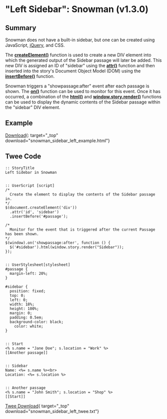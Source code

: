 # "Left Sidebar": Snowman (v1.3.0)

## Summary

Snowman does not have a built-in sidebar, but one can be created using JavaScript, [jQuery](http://api.jquery.com/), and CSS.

The **[createElement()](https://developer.mozilla.org/en-US/docs/Web/API/Document/createElement)** function is used to create a new DIV element into which the generated output of the Sidebar passage will later be added. This new DIV is assigned an ID of "sidebar" using the **[attr()](http://api.jquery.com/attr/#attr2)** function and then inserted into the story's Document Object Model (DOM) using the **[insertBefore()](http://api.jquery.com/insertbefore/)** function.

Snowman triggers a "showpassage:after" event after each passage is shown. The **[on()](http://api.jquery.com/on/)** function can be used to monitor for this event. Once it has occurred, a combination of the **[html()](http://api.jquery.com/html/)** and **[window.story.render()](https://videlais.github.io/snowman/#/1/window_story/functions/render)** functions can be used to display the dynamic contents of the Sidebar passage within the "sidebar" DIV element.

## Example

[Download](snowman_sidebar_left_example.html){: target="_top" download="snowman_sidebar_left_example.html"}

## Twee Code

```twee
:: StoryTitle
Left Sidebar in Snowman


:: UserScript [script]
/*
  Create the element to display the contents of the Sidebar passage in.
*/
$(document.createElement('div'))
  .attr('id', 'sidebar')
  .insertBefore('#passage');

/*
  Monitor for the event that is triggered after the current Passage has been shown.
*/
$(window).on('showpassage:after', function () {
  $('#sidebar').html(window.story.render("Sidebar"));
});


:: UserStylesheet[stylesheet]
#passage {
  margin-left: 20%;
}

#sidebar {
  position: fixed;
  top: 0;
  left: 0;
  width: 18%;
  height: 100%;
  margin: 0;
  padding: 0.5em;
  background-color: black;
    color: white;
}


:: Start
<% s.name = "Jane Doe"; s.location = "Work" %>
[[Another passage]]


:: Sidebar
Name: <%= s.name %><br>
Location: <%= s.location %>


:: Another passage
<% s.name = "John Smith"; s.location = "Shop" %>
[[Start]]
```

[Twee Download](snowman_sidebar_left_twee.txt){ target="_top" download="snowman_sidebar_left_twee.txt"}
